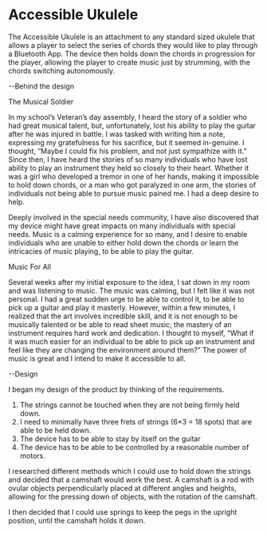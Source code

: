 # Accessible Ukulele

The Accessible Ukulele is an attachment to any standard sized ukulele that allows a player to select the series of chords they would like to play through a Bluetooth App. The device then holds down the chords in progression for the player, allowing the player to create music just by strumming, with the chords switching autonomously. 


--Behind the design

The Musical Soldier

In my school’s Veteran’s day assembly, I heard the story of a soldier who had great musical talent, but, unfortunately, lost his ability to play the guitar after he was injured in battle. I was tasked with writing him a note, expressing my gratefulness for his sacrifice, but it seemed in-genuine. I thought, “Maybe I could fix his problem, and not just sympathize with it.” Since then, I have heard the stories of so many individuals who have lost ability to play an instrument they held so closely to their heart. Whether it was a girl who developed a tremor in one of her hands, making it impossible to hold down chords, or a man who got paralyzed in one arm, the stories of individuals not being able to pursue music pained me. I had a deep desire to help.

Deeply involved in the special needs community, I have also discovered that my device might have great impacts on many individuals with special needs. Music is a calming experience for so many, and I desire to enable individuals who are unable to either hold down the chords or learn the intricacies of music playing, to be able to play the guitar.

Music For All

Several weeks after my initial exposure to the idea, I sat down in my room and was listening to music. The music was calming, but I felt like it was not personal. I had a great sudden urge to be able to control it, to be able to pick up a guitar and play it masterly. However, within a few minutes, I realized that the art involves incredible skill, and it is not enough to be musically talented or be able to read sheet music; the mastery of an instrument requires hard work and dedication. I thought to myself, “What if it was much easier for an individual to be able to pick up an instrument and feel like they are changing the environment around them?” The power of music is great and I intend to make it accessible to all.

--Design

I began my design of the product by thinking of the requirements.

1) The strings cannot be touched when they are not being firmly held down.
2) I need to minimally have three frets of strings (6×3 = 18 spots) that are able to be held down.
3) The device has to be able to stay by itself on the guitar
4) The device has to be able to be controlled by a reasonable number of motors.

I researched different methods which I could use to hold down the strings and decided that a camshaft would work the best. A camshaft is a rod with ovular objects perpendicularly placed at different angles and heights, allowing for the pressing down of objects, with the rotation of the camshaft.

I then decided that I could use springs to keep the pegs in the upright position, until the camshaft holds it down.
